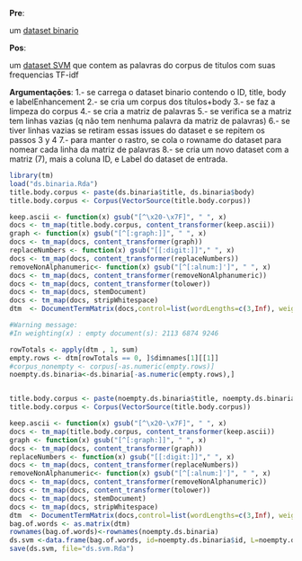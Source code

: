 **Pre**:

um [dataset binario](http://nitanilla.com/svm-issues/passo4/ds.binaria.Rda)

**Pos**:

um [dataset SVM](http://nitanilla.com/svm-issues/passo5/ds.svm.Rda) que contem as palavras do corpus de titulos com suas frequencias TF-idf

**Argumentações**:
1.- se carrega o dataset binario contendo o ID, title, body e labelEnhancement
2.- se cria um corpus dos títulos+body
3.- se faz a limpeza do corpus
4.- se cria a matriz de palavras
5.- se verifica se a matriz tem linhas vazias (q não tem nenhuma palavra da matriz de palavras)
6.- se tiver linhas vazias se retiram essas issues do dataset e se repitem os passos 3 y 4
7.- para manter o rastro, se cola o rowname do dataset para nomear cada linha da matriz de palavras
8.- se cria um novo dataset  com a matriz (7), mais a coluna ID, e Label do dataset de entrada.

```R
library(tm)
load("ds.binaria.Rda")
title.body.corpus <- paste(ds.binaria$title, ds.binaria$body)
title.body.corpus <- Corpus(VectorSource(title.body.corpus))

keep.ascii <- function(x) gsub("[^\x20-\x7F]", " ", x)
docs <- tm_map(title.body.corpus, content_transformer(keep.ascii))
graph <- function(x) gsub("[^[:graph:]]", " ", x)
docs <- tm_map(docs, content_transformer(graph))
replaceNumbers <- function(x) gsub("[[:digit:]]"," ", x)
docs <- tm_map(docs, content_transformer(replaceNumbers))
removeNonAlphanumeric<- function(x) gsub("[^[:alnum:]']", " ", x)
docs <- tm_map(docs, content_transformer(removeNonAlphanumeric))
docs <- tm_map(docs, content_transformer(tolower)) 
docs <- tm_map(docs, stemDocument) 
docs <- tm_map(docs, stripWhitespace)
dtm  <- DocumentTermMatrix(docs,control=list(wordLengths=c(3,Inf), weighting = weightTfIdf))

#Warning message:
#In weighting(x) : empty document(s): 2113 6874 9246

rowTotals <- apply(dtm , 1, sum) 
empty.rows <- dtm[rowTotals == 0, ]$dimnames[1][[1]]
#corpus_nonempty <- corpus[-as.numeric(empty.rows)]
noempty.ds.binaria<-ds.binaria[-as.numeric(empty.rows),]


title.body.corpus <- paste(noempty.ds.binaria$title, noempty.ds.binaria$body)
title.body.corpus <- Corpus(VectorSource(title.body.corpus))

keep.ascii <- function(x) gsub("[^\x20-\x7F]", " ", x)
docs <- tm_map(title.body.corpus, content_transformer(keep.ascii))
graph <- function(x) gsub("[^[:graph:]]", " ", x)
docs <- tm_map(docs, content_transformer(graph))
replaceNumbers <- function(x) gsub("[[:digit:]]"," ", x)
docs <- tm_map(docs, content_transformer(replaceNumbers))
removeNonAlphanumeric<- function(x) gsub("[^[:alnum:]']", " ", x)
docs <- tm_map(docs, content_transformer(removeNonAlphanumeric))
docs <- tm_map(docs, content_transformer(tolower)) 
docs <- tm_map(docs, stemDocument) 
docs <- tm_map(docs, stripWhitespace)
dtm  <- DocumentTermMatrix(docs,control=list(wordLengths=c(3,Inf), weighting = weightTfIdf))							
bag.of.words <- as.matrix(dtm) 
rownames(bag.of.words)<-rownames(noempty.ds.binaria)
ds.svm <-data.frame(bag.of.words, id=noempty.ds.binaria$id, L=noempty.ds.binaria$L)
save(ds.svm, file="ds.svm.Rda")
```